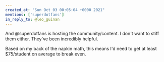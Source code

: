 ```yaml
---
created_at: "Sun Oct 03 00:05:04 +0000 2021"
mentions: ['superdotfans']
in_reply_to: @leo_guinan
---
```


And @superdotfans is hosting the community/content. I don't want to stiff them either. They've been incredibly helpful. 

Based on my back of the napkin math, this means I'd need to get at least $75/student on average to break even.